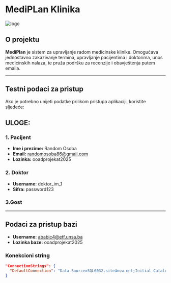
# MediPLan Klinika

![logo](https://github.com/user-attachments/assets/a95bea97-abe7-438d-92fc-48fb5c378c6e)

## O projektu

**MediPlan** je sistem za upravljanje radom medicinske klinike. Omogućava jednostavno zakazivanje termina, upravljanje pacijentima i doktorima, unos medicinskih nalaza, te pruža podršku za recenzije i obavještenja putem emaila.

---

## Testni podaci za pristup 

Ako je potrebno unijeti podatke prilikom pristupa aplikaciji, koristite sljedeće:

## ULOGE: 

### 1. Pacijent
- **Ime i prezime:** Random Osoba  
- **Email:** randomosoba86@gmail.com
- **Lozinka:** ooadprojekat2025

### 2. Doktor 
- **Username:** doktor_im_1
- **Sifra:** password123  

### 3.Gost

---
## Podaci za pristup bazi

- **Username:** ababic4@etf.unsa.ba
- **Lozinka baze:** ooadprojekat2025

### Konekcioni string
```json
"ConnectionStrings": {
  "DefaultConnection": "Data Source=SQL6032.site4now.net;Initial Catalog=db_aba416_mediplan;User Id=db_aba416_mediplan_admin;Password=ooadprojekat2025"
}
